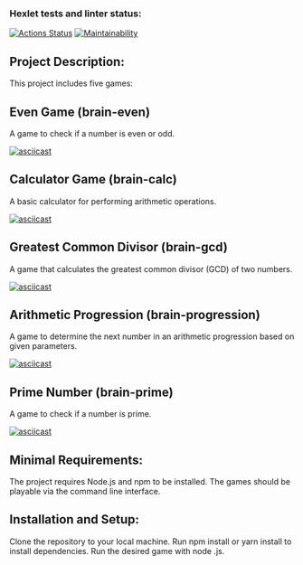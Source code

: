 ### Hexlet tests and linter status:
[![Actions Status](https://github.com/elenaryzh/frontend-project-44/actions/workflows/hexlet-check.yml/badge.svg)](https://github.com/elenaryzh/frontend-project-44/actions)
[![Maintainability](https://api.codeclimate.com/v1/badges/e6bb939242b78734ff33/maintainability)](https://codeclimate.com/github/elenaryzh/frontend-project-44/maintainability)

## Project Description:

This project includes five games:

## Even Game (brain-even)
A game to check if a number is even or odd.

[![asciicast](https://asciinema.org/a/ELUzJDJ0Zs1oI7f6aVaov6H4N.svg)](https://asciinema.org/a/ELUzJDJ0Zs1oI7f6aVaov6H4N)

## Calculator Game (brain-calc)
A basic calculator for performing arithmetic operations.

[![asciicast](https://asciinema.org/a/eEQBukLEuMomsj8qQsR360vi2.svg)](https://asciinema.org/a/eEQBukLEuMomsj8qQsR360vi2)

## Greatest Common Divisor (brain-gcd)
A game that calculates the greatest common divisor (GCD) of two numbers.

[![asciicast](https://asciinema.org/a/dGLGSM8BvUk0RxUsxavXsTQxq.svg)](https://asciinema.org/a/dGLGSM8BvUk0RxUsxavXsTQxq)

## Arithmetic Progression (brain-progression)
A game to determine the next number in an arithmetic progression based on given parameters.

[![asciicast](https://asciinema.org/a/ps2rNRtuwjPcVGHllaUewG3Zg.svg)](https://asciinema.org/a/ps2rNRtuwjPcVGHllaUewG3Zg)

## Prime Number (brain-prime)
A game to check if a number is prime.

[![asciicast](https://asciinema.org/a/TmtAgHPyBLCn2LB4qH93UIT3U.svg)](https://asciinema.org/a/TmtAgHPyBLCn2LB4qH93UIT3U)

## Minimal Requirements:

The project requires Node.js and npm to be installed.
The games should be playable via the command line interface.

## Installation and Setup:

Clone the repository to your local machine.
Run npm install or yarn install to install dependencies.
Run the desired game with node <game-name>.js.

